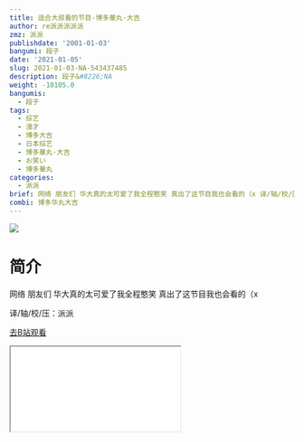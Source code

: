 ```yaml
---
title: 适合大叔看的节目-博多華丸·大吉
author: re派派派派派
zmz: 派派
publishdate: '2001-01-03'
bangumi: 段子
date: '2021-01-05'
slug: 2021-01-03-NA-543437485
description: 段子&#8226;NA
weight: -10105.0
bangumis:
  - 段子
tags:
  - 综艺
  - 漫才
  - 博多大吉
  - 日本综艺
  - 博多華丸·大吉
  - お笑い
  - 博多華丸
categories:
  - 派派
brief: 网络 朋友们 华大真的太可爱了我全程憨笑 真出了这节目我也会看的（x 译/轴/校/压：派派
combi: 博多华丸大吉
---
```

![](https://raw.githubusercontent.com/tcgriffith/owaraisite/master/static/tmpimg/d2a15b5af76e7f732986db31e6efab5467d6cc63.jpg.480.jpg)
# 简介  
网络
朋友们 华大真的太可爱了我全程憨笑
真出了这节目我也会看的（x

译/轴/校/压：派派  

[去B站观看](https://www.bilibili.com/video/av543437485/)
<div class ="resp-container"><iframe class="testiframe" src="//player.bilibili.com/player.html?aid=543437485"", scrolling="no", allowfullscreen="true" > </iframe></div> 

